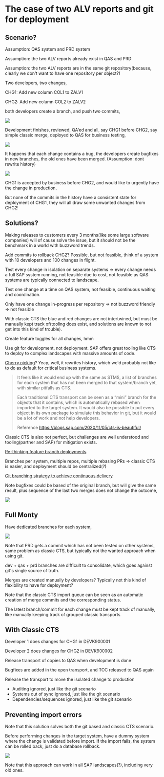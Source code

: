 # The case of two ALV reports and git for deployment

## Scenario?

Assumption: QAS system and PRD system

Assumption: the two ALV reports already exist in QAS and PRD

Assumption: the two ALV reports are in the same git repository(because, clearly we don't want to have one repository per object?)

Two developers, two changes,

CHG1: Add new column COL1 to ZALV1

CHG2: Add new column COL2 to ZALV2

both developers create a branch, and push two commits,

![](commits.drawio.svg)

Development finishes, reviewed, QA'ed and all, say CHG1 before CHG2, say simple classic merge, deployed to QAS for business testing,

![](deployed.drawio.svg)

It happens that each change contains a bug, the developers create bugfixes in new branches, the old ones have been merged.
(Assumption: dont rewrite history)

![](bugfixed.drawio.svg)

CHG1 is accepted by business before CHG2, and would like to urgently have the change in production.

But none of the commits in the history have a consistent state for deployment of CHG1, they will all draw some unwanted changes from CHG2!

## Solutions?

Making releases to customers every 3 months(like some large software companies) will of cause solve the issue, but it should not be the benchmark in a world with buzzword trends.

Add commits to rollback CHG2? Possible, but not feasible, think of a system with 10 developers and 100 changes in flight.

Test every change in isolation on separate systems => every change needs a full SAP system running, not feasible due to cost, not feasible as QAS systems are typically connected to landscape.

Test one change at a time on QAS system, not feasible, continuous waiting and coordination.

Only have one change in-progress per repository => not buzzword friendly => not feasible

With classic CTS the blue and red changes are not intertwined, but must be manually kept track of(tooling does exist, and solutions are known to not get into this kind of trouble).

Create feature toggles for all changes, hmm

Use git for development, not deployment. SAP offers great tooling like CTS to deploy to complex landscapes with massive amounts of code.

[Cherry picking](https://medium.com/captain-contrat-engineering/cherry-picking-our-way-to-production-fc36968c7664)? Yeap, well, it rewrites history, which we'd probably not like to do as default for critical business systems.

> It feels like it would end up with the same as STMS, a list of branches for each system that has not been merged to that system/branch yet, with similar pitfalls as CTS.
>
> Each traditional CTS transport can be seen as a “mini” branch for the objects that it contains, which is automatically rebased when imported to the target system. It would also be possible to put every object in its own package to simulate this behavior in git, but it would be a lot of work and not help developers.
>
> Reference https://blogs.sap.com/2020/11/05/cts-is-beautiful/

Classic CTS is also not perfect, but challenges are well understood and tooling(partner and SAP) for mitigation exists.

[Re-thinking feature branch deployments](https://octopus.com/blog/rethinking-feature-branch-deployments)

Branches per system, multiple repos, multiple rebasing PRs => classic CTS is easier, and deployment should be centralized(?)

[Git branching strategy to achieve continuous delivery](https://sairamkrish.medium.com/git-branching-strategy-for-true-continuous-delivery-eade4435b57e)

Note bugfixes could be based of the original branch, but will give the same result, plus sequence of the last two merges does not change the outcome,

![](bugfixed2.drawio.svg)

## Full Monty

Have dedicated branches for each system,

![](monty.drawio.svg)

Note that PRD gets a commit which has not been tested on other systems, same problem as classic CTS, but typically not the wanted approach when using git.

dev + qas + prd branches are difficult to consolidate, which goes against git's single source of truth.

Merges are created manually by developers? Typically not this kind of flexibility to have for deployment?

Note that the classic CTS import queue can be seen as an automatic creation of merge commits and the corresponding status.

The latest branch/commit for each change must be kept track of manually, like manually keeping track of grouped classic transports.

## With Classic CTS

Developer 1 does changes for CHG1 in DEVK900001

Developer 2 does changes for CHG2 in DEVK900002

Release transport of copies to QAS when development is done

Bugfixes are added in the open transport, and TOC released to QAS again

Release the transport to move the isolated change to production

* Auditing ignored, just like the git scenario
* Systems out of sync ignored, just like the git scenario
* Dependencies/sequences ignored, just like the git scenario

## Preventing import errors

Note that this solution solves both the git based and classic CTS scenario.

Before performing changes in the target system, have a dummy system where the change is validated before import.
If the import fails, the system can be rolled back, just do a database rollback.

![](landscape.drawio.svg)

Note that this approach can work in all SAP landscapes(?), including very old ones.
